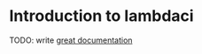 # Introduction to lambdaci

TODO: write [great documentation](http://jacobian.org/writing/great-documentation/what-to-write/)
